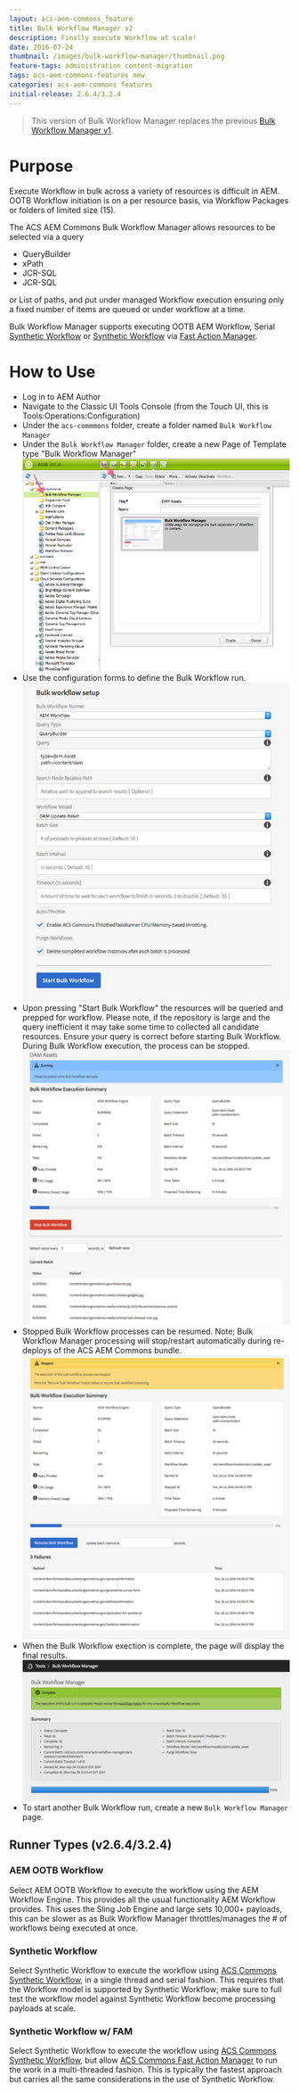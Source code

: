 ```yaml
---
layout: acs-aem-commons_feature
title: Bulk Workflow Manager v2
description: Finally execute Workflow at scale!
date: 2016-07-24
thumbnail: /images/bulk-workflow-manager/thumbnail.png
feature-tags: administration content-migration
tags: acs-aem-commons-features new
categories: acs-aem-commons features
initial-release: 2.6.4/3.2.4
---
```


> This version of Bulk Workflow Manager replaces the previous [Bulk Workflow Manager v1](/acs-aem-commons/features/bulk-workflow-manager-v1.html).

# Purpose

Execute Workflow in bulk across a variety of resources is difficult in AEM. OOTB Workflow initiation is on a per resource basis, via Workflow Packages or folders of limited size (15).

The ACS AEM Commons Bulk Workflow Manager allows resources to be selected via a query

* QueryBuilder
* xPath
* JCR-SQL
* JCR-SQL

or List of paths, and put under managed Workflow execution ensuring only a fixed number of items are queued or under workflow at a time.

Bulk Workflow Manager supports executing OOTB AEM Workflow, Serial [Synthetic Workflow](/acs-aem-commons/features/synthetic-workflow.html) or [Synthetic Workflow](/acs-aem-commons/features/synthetic-workflow.html) via [Fast Action Manager](/acs-aem-commons/features/fast-action-manager.html).

# How to Use

* Log in to AEM Author
* Navigate to the Classic UI Tools Console (from the Touch UI, this is Tools:Operations:Configuration)
* Under the `acs-commmons` folder, create a folder named `Bulk Workflow Manager`
* Under the `Bulk Workflow Manager` folder, create a new Page of Template type "Bulk Workflow Manager"
![image](/acs-aem-commons/images/bulk-workflow-manager/step-1.png)
* Use the configuration forms to define the Bulk Workflow run.
![image](/acs-aem-commons/images/bulk-workflow-manager/step-2.png)
* Upon pressing "Start Bulk Workflow" the resources will be queried and prepped for workflow. Please note, if the repository is large and the query inefficient it may take some time to collected all candidate resources. Ensure your query is correct before starting Bulk Workflow. During Bulk Workflow execution, the process can be stopped.
![image](/acs-aem-commons/images/bulk-workflow-manager/step-3.png)
* Stopped Bulk Workflow processes can be resumed. Note; Bulk Workflow Manager processing will stop/restart automatically during re-deploys of the ACS AEM Commons bundle.
![image](/acs-aem-commons/images/bulk-workflow-manager/step-4.png)
* When the Bulk Workflow exection is complete, the page will display the final results.
![image](/acs-aem-commons/images/bulk-workflow-manager/step-5.png)
* To start another Bulk Workflow run, create a new `Bulk Workflow Manager` page.

## Runner Types (v2.6.4/3.2.4)

### AEM OOTB Workflow

Select AEM OOTB Workflow to execute the workflow using the AEM Workflow Engine. This provides all the usual functionality AEM Workflow provides. This uses the Sling Job Engine and large sets 10,000+ payloads, this can be slower as as Bulk Workflow Manager throttles/manages the # of workflows being executed at once.

### Synthetic Workflow

Select Synthetic Workflow to execute the workflow using [ACS Commons Synthetic Workflow](/acs-aem-commons/features/synthetic-workflow.html), in a single thread and serial fashion. This requires that the Workflow model is supported by Synthetic Workflow; make sure to full test the workflow model against Synthetic Workflow become processing payloads at scale.  

### Synthetic Workflow w/ FAM

Select Synthetic Workflow to execute the workflow using [ACS Commons Synthetic Workflow](/acs-aem-commons/features/synthetic-workflow.html), but allow [ACS Commons Fast Action Manager](/acs-aem-commons/features/fast-action-manager.html) to run the work in a multi-threaded fashion. This is typically the fastest approach but carries all the same considerations in the use of Synthetic Workflow.
